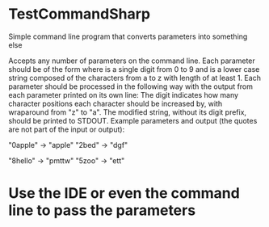 # TestCommandSharp
Simple command line program that converts parameters into something else

Accepts any number of parameters on the command line.
Each parameter should be of the form <number><string> where <number> is a single digit from 0 to 9 and <string> is a lower case string composed of the characters from a to z with length of at least 1.
Each parameter should be processed in the following way with the output from each parameter printed on its own line:
The digit indicates how many character positions each character should be increased by, with wraparound from "z" to "a".
The modified string, without its digit prefix, should be printed to STDOUT.
Example parameters and output (the quotes are not part of the input or output):

"0apple" -> "apple"
"2bed" -> "dgf"

"8hello" -> "pmttw"
"5zoo" -> "ett"

# Use the IDE or even the command line to pass the parameters
